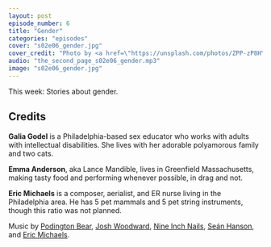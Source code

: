 ```yaml
---
layout: post
episode_number: 6
title: "Gender"
categories: "episodes"
cover: "s02e06_gender.jpg"
cover_credit: "Photo by <a href=\"https://unsplash.com/photos/ZPP-zP8HYG0\">Nadine Shaabana</a>"
audio: "the_second_page_s02e06_gender.mp3"
image: "s02e06_gender.jpg"
---
```


This week: Stories about gender.

## Credits

**Galia Godel** is a Philadelphia-based sex educator who works with adults with intellectual disabilities. She lives with her adorable polyamorous family and two cats.

**Emma Anderson**, aka Lance Mandible, lives in Greenfield Massachusetts, making tasty food and performing whenever possible, in drag and not.

**Eric Michaels** is a composer, aerialist, and ER nurse living in the Philadelphia area. He has 5 pet mammals and 5 pet string instruments, though this ratio was not planned.

Music by [Podington Bear][podington], [Josh Woodward][woodward], [Nine Inch Nails][nin], [Seán Hanson][sean], and [Eric Michaels][eric].

[podington]: http://soundofpicture.com/
[woodward]: http://www.joshwoodward.com/
[sean]: http://seanmhanson.com/
[nin]: http://www.nin.com/
[eric]: https://ericmichaels.bandcamp.com/releases
